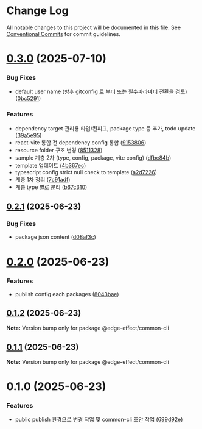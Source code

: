 # Change Log

All notable changes to this project will be documented in this file.
See [Conventional Commits](https://conventionalcommits.org) for commit guidelines.

# [0.3.0](https://github.com/Team-EdgeEffect/library-js/compare/@edge-effect/common-cli@0.2.1...@edge-effect/common-cli@0.3.0) (2025-07-10)

### Bug Fixes

- default user name (향후 gitconfig 로 부터 또는 필수파라미터 전환을 검토) ([0bc5291](https://github.com/Team-EdgeEffect/library-js/commit/0bc529187c6bda9540232271b0d8e45beca69b76))

### Features

- dependency target 관리용 타입/컨피그, package type 등 추가, todo update ([39a5e95](https://github.com/Team-EdgeEffect/library-js/commit/39a5e956ee8a0792a98810ca7af4cd86a52876f8))
- react-vite 통합 전 dependency config 통합 ([9153806](https://github.com/Team-EdgeEffect/library-js/commit/9153806eb16d7de54fa5e29e0fd5a27b4a4d11ad))
- resource folder 구조 변경 ([8511328](https://github.com/Team-EdgeEffect/library-js/commit/8511328aa47a0ecf7bb0a006cb402468b5f9eca5))
- sample 계층 2차 (type, config, package, vite config) ([dfbc84b](https://github.com/Team-EdgeEffect/library-js/commit/dfbc84b326f0544afd88944380a20e192b3430d9))
- template 업데이트 ([4b367ec](https://github.com/Team-EdgeEffect/library-js/commit/4b367ec5b478e8a2b955fc80e585f4cd6c5166c6))
- typescript config strict null check to template ([a2d7226](https://github.com/Team-EdgeEffect/library-js/commit/a2d7226e7f2a17b0c6f9695266446085b5ccbf78))
- 계층 1차 정리 ([7c91adf](https://github.com/Team-EdgeEffect/library-js/commit/7c91adf28cc36c1e5b9f89475196945e19041580))
- 계층 type 별로 분리 ([b67c310](https://github.com/Team-EdgeEffect/library-js/commit/b67c3104ea4d52bb612aad8f879e305df31cecdd))

## [0.2.1](https://github.com/Team-EdgeEffect/library-js/compare/@edge-effect/common-cli@0.2.0...@edge-effect/common-cli@0.2.1) (2025-06-23)

### Bug Fixes

- package json content ([d08af3c](https://github.com/Team-EdgeEffect/library-js/commit/d08af3c195d59cd4bd06e47cc057454902c89e29))

# [0.2.0](https://github.com/Team-EdgeEffect/library-js/compare/@edge-effect/common-cli@0.1.2...@edge-effect/common-cli@0.2.0) (2025-06-23)

### Features

- publish config each packages ([8043bae](https://github.com/Team-EdgeEffect/library-js/commit/8043baefade9a6af14a51a4ae355376afd523a6e))

## [0.1.2](https://github.com/Team-EdgeEffect/library-js/compare/@edge-effect/common-cli@0.1.1...@edge-effect/common-cli@0.1.2) (2025-06-23)

**Note:** Version bump only for package @edge-effect/common-cli

## [0.1.1](https://github.com/Team-EdgeEffect/library-js/compare/@edge-effect/common-cli@0.1.0...@edge-effect/common-cli@0.1.1) (2025-06-23)

**Note:** Version bump only for package @edge-effect/common-cli

# 0.1.0 (2025-06-23)

### Features

- public publish 환경으로 변경 작업 및 common-cli 초안 작업 ([699d92e](https://github.com/Team-EdgeEffect/library-js/commit/699d92e279db6ba2306a9abac565d6ef45080a90))
